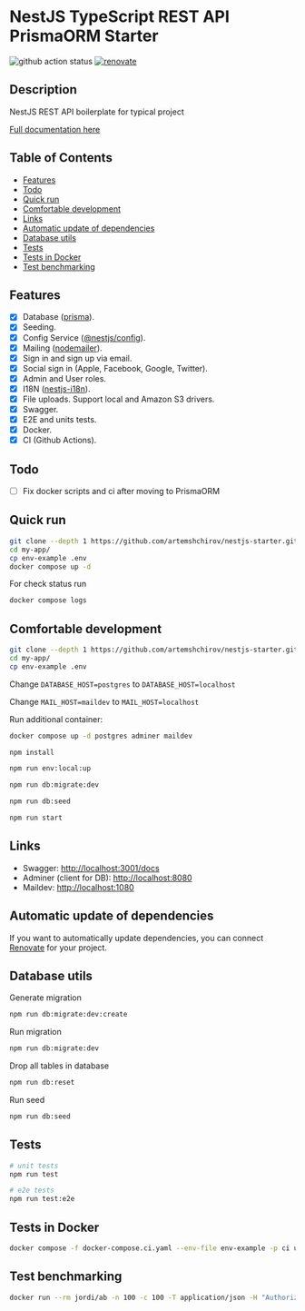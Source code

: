 # NestJS TypeScript REST API PrismaORM Starter

![github action status](https://github.com/artemshchirov/nestjs-starter/actions/workflows/docker-e2e.yml/badge.svg)
[![renovate](https://img.shields.io/badge/renovate-enabled-%231A1F6C?logo=renovatebot)](https://app.renovatebot.com/dashboard)

## Description <!-- omit in toc -->

NestJS REST API boilerplate for typical project

[Full documentation here](/docs/readme.md)

## Table of Contents <!-- omit in toc -->

- [Features](#features)
- [Todo](#todo)
- [Quick run](#quick-run)
- [Comfortable development](#comfortable-development)
- [Links](#links)
- [Automatic update of dependencies](#automatic-update-of-dependencies)
- [Database utils](#database-utils)
- [Tests](#tests)
- [Tests in Docker](#tests-in-docker)
- [Test benchmarking](#test-benchmarking)

## Features

- [x] Database ([prisma](https://www.npmjs.com/package/prisma)).
- [x] Seeding.
- [x] Config Service ([@nestjs/config](https://www.npmjs.com/package/@nestjs/config)).
- [x] Mailing ([nodemailer](https://www.npmjs.com/package/nodemailer)).
- [x] Sign in and sign up via email.
- [x] Social sign in (Apple, Facebook, Google, Twitter).
- [x] Admin and User roles.
- [x] I18N ([nestjs-i18n](https://www.npmjs.com/package/nestjs-i18n)).
- [x] File uploads. Support local and Amazon S3 drivers.
- [x] Swagger.
- [x] E2E and units tests.
- [x] Docker.
- [x] CI (Github Actions).

## Todo

- [ ] Fix docker scripts and ci after moving to PrismaORM

## Quick run

```bash
git clone --depth 1 https://github.com/artemshchirov/nestjs-starter.git my-app
cd my-app/
cp env-example .env
docker compose up -d
```

For check status run

```bash
docker compose logs
```

## Comfortable development

```bash
git clone --depth 1 https://github.com/artemshchirov/nestjs-starter.git my-app
cd my-app/
cp env-example .env
```

Change `DATABASE_HOST=postgres` to `DATABASE_HOST=localhost`

Change `MAIL_HOST=maildev` to `MAIL_HOST=localhost`

Run additional container:

```bash
docker compose up -d postgres adminer maildev
```

```bash
npm install

npm run env:local:up

npm run db:migrate:dev

npm run db:seed

npm run start
```

## Links

- Swagger: <http://localhost:3001/docs>
- Adminer (client for DB): <http://localhost:8080>
- Maildev: <http://localhost:1080>

## Automatic update of dependencies

If you want to automatically update dependencies, you can connect [Renovate](https://github.com/marketplace/renovate) for your project.

## Database utils

Generate migration

```bash
npm run db:migrate:dev:create
```

Run migration

```bash
npm run db:migrate:dev
```

Drop all tables in database

```bash
npm run db:reset
```

Run seed

```bash
npm run db:seed
```

## Tests

```bash
# unit tests
npm run test

# e2e tests
npm run test:e2e
```

## Tests in Docker

```bash
docker compose -f docker-compose.ci.yaml --env-file env-example -p ci up --build --exit-code-from api && docker compose -p ci rm -svf
```

## Test benchmarking

```bash
docker run --rm jordi/ab -n 100 -c 100 -T application/json -H "Authorization: Bearer USER_TOKEN" -v 2 http://<server_ip>:3001/api/v1/users
```
